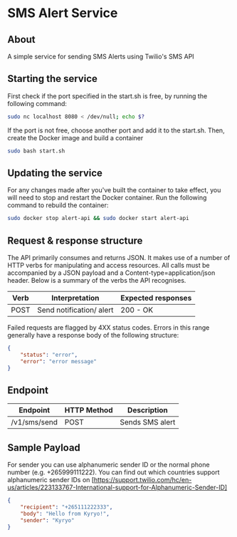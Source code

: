 # SMS Alert Service

## About

A simple service for sending SMS Alerts using Twilio's SMS API

## Starting the service

First check if the port specified in the start.sh is free, by running the following command:

```bash
sudo nc localhost 8080 < /dev/null; echo $?
```

If the port is not free, choose another port and add it to the start.sh. Then, create the Docker image and build a container

```bash
sudo bash start.sh
```

## Updating the service

For any changes made after you've built the container to take effect, you will need to stop and restart the Docker container. Run the following command to rebuild the container:

```bash
sudo docker stop alert-api && sudo docker start alert-api

```

## Request & response structure

The API primarily consumes and returns JSON. It makes use of a number of HTTP verbs for manipulating and access resources. All calls must be accompanied by a JSON payload and a Content-type=application/json header. Below is a summary of the verbs the API recognises.

| Verb        | Interpretation                    | Expected responses |
| ------------| ----------------------------------|--------------------|
| POST        | Send notification/ alert          |200 - OK            |

Failed requests are flagged by 4XX status codes. Errors in this range generally have a response body of the following structure:

```json
{
    "status": "error",
    "error": "error message"
}
```

## Endpoint

| Endpoint    | HTTP Method                       | Description        |
| ------------| ----------------------------------|--------------------|
|/v1/sms/send | POST                              |Sends SMS alert     |

## Sample Payload

For sender you can use alphanumeric sender ID or the normal phone number (e.g. +265999111222). You can find out which countries support alphanumeric sender IDs on [https://support.twilio.com/hc/en-us/articles/223133767-International-support-for-Alphanumeric-Sender-ID]

```json
{
    "recipient": "+265111222333",
    "body": "Hello from Kyryo!",
    "sender": "Kyryo"
}

```
